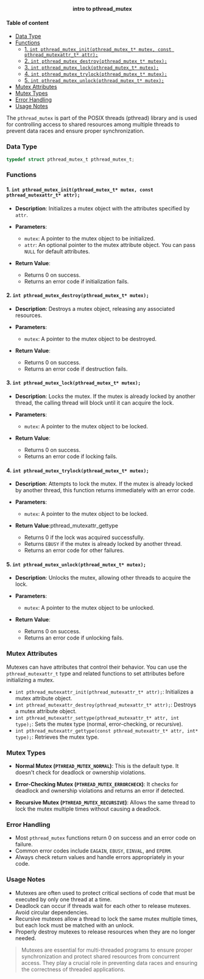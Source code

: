 
**<div align="center" >intro to pthread_mutex</div>**

#### Table of content

- [Data Type](#data-type)
- [Functions](#functions)
  - [1. `int pthread_mutex_init(pthread_mutex_t* mutex, const pthread_mutexattr_t* attr);`](#1-int-pthread_mutex_initpthread_mutex_t-mutex-const-pthread_mutexattr_t-attr)
  - [2. `int pthread_mutex_destroy(pthread_mutex_t* mutex);`](#2-int-pthread_mutex_destroypthread_mutex_t-mutex)
  - [3. `int pthread_mutex_lock(pthread_mutex_t* mutex);`](#3-int-pthread_mutex_lockpthread_mutex_t-mutex)
  - [4. `int pthread_mutex_trylock(pthread_mutex_t* mutex);`](#4-int-pthread_mutex_trylockpthread_mutex_t-mutex)
  - [5. `int pthread_mutex_unlock(pthread_mutex_t* mutex);`](#5-int-pthread_mutex_unlockpthread_mutex_t-mutex)
- [Mutex Attributes](#mutex-attributes)
- [Mutex Types](#mutex-types)
- [Error Handling](#error-handling)
- [Usage Notes](#usage-notes)

The `pthread_mutex` is part of the POSIX threads (pthread) library and is used for controlling access to shared resources among multiple threads to prevent data races and ensure proper synchronization.

### Data Type

```c
typedef struct pthread_mutex_t pthread_mutex_t;
```

### Functions

#### 1. `int pthread_mutex_init(pthread_mutex_t* mutex, const pthread_mutexattr_t* attr);`

- **Description**: Initializes a mutex object with the attributes specified by `attr`.

- **Parameters**:
  - `mutex`: A pointer to the mutex object to be initialized.
  - `attr`: An optional pointer to the mutex attribute object. You can pass `NULL` for default attributes.

- **Return Value**:
  - Returns 0 on success.
  - Returns an error code if initialization fails.

#### 2. `int pthread_mutex_destroy(pthread_mutex_t* mutex);`

- **Description**: Destroys a mutex object, releasing any associated resources.

- **Parameters**:
  - `mutex`: A pointer to the mutex object to be destroyed.

- **Return Value**:
  - Returns 0 on success.
  - Returns an error code if destruction fails.

#### 3. `int pthread_mutex_lock(pthread_mutex_t* mutex);`

- **Description**: Locks the mutex. If the mutex is already locked by another thread, the calling thread will block until it can acquire the lock.

- **Parameters**:
  - `mutex`: A pointer to the mutex object to be locked.

- **Return Value**:
  - Returns 0 on success.
  - Returns an error code if locking fails.

#### 4. `int pthread_mutex_trylock(pthread_mutex_t* mutex);`

- **Description**: Attempts to lock the mutex. If the mutex is already locked by another thread, this function returns immediately with an error code.

- **Parameters**:
  - `mutex`: A pointer to the mutex object to be locked.

- **Return Value**:pthread_mutexattr_gettype
  - Returns 0 if the lock was acquired successfully.
  - Returns `EBUSY` if the mutex is already locked by another thread.
  - Returns an error code for other failures.

#### 5. `int pthread_mutex_unlock(pthread_mutex_t* mutex);`

- **Description**: Unlocks the mutex, allowing other threads to acquire the lock.

- **Parameters**:
  - `mutex`: A pointer to the mutex object to be unlocked.

- **Return Value**:
  - Returns 0 on success.
  - Returns an error code if unlocking fails.

### Mutex Attributes

Mutexes can have attributes that control their behavior. You can use the `pthread_mutexattr_t` type and related functions to set attributes before initializing a mutex.

- `int pthread_mutexattr_init(pthread_mutexattr_t* attr);`: Initializes a mutex attribute object.
- `int pthread_mutexattr_destroy(pthread_mutexattr_t* attr);`: Destroys a mutex attribute object.
- `int pthread_mutexattr_settype(pthread_mutexattr_t* attr, int type);`: Sets the mutex type (normal, error-checking, or recursive).
- `int pthread_mutexattr_gettype(const pthread_mutexattr_t* attr, int* type);`: Retrieves the mutex type.

### Mutex Types

- **Normal Mutex (`PTHREAD_MUTEX_NORMAL`)**: This is the default type. It doesn't check for deadlock or ownership violations.

- **Error-Checking Mutex (`PTHREAD_MUTEX_ERRORCHECK`)**: It checks for deadlock and ownership violations and returns an error if detected.

- **Recursive Mutex (`PTHREAD_MUTEX_RECURSIVE`)**: Allows the same thread to lock the mutex multiple times without causing a deadlock.

### Error Handling

- Most `pthread_mutex` functions return 0 on success and an error code on failure.
- Common error codes include `EAGAIN`, `EBUSY`, `EINVAL`, and `EPERM`.
- Always check return values and handle errors appropriately in your code.

### Usage Notes

- Mutexes are often used to protect critical sections of code that must be executed by only one thread at a time.
- Deadlock can occur if threads wait for each other to release mutexes. Avoid circular dependencies.
- Recursive mutexes allow a thread to lock the same mutex multiple times, but each lock must be matched with an unlock.
- Properly destroy mutexes to release resources when they are no longer needed.

> Mutexes are essential for multi-threaded programs to ensure proper synchronization and protect shared resources from concurrent access. They play a crucial role in preventing data races and ensuring the correctness of threaded applications.

